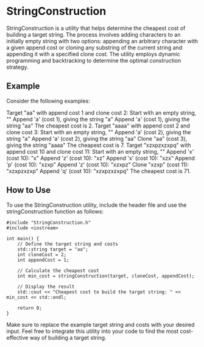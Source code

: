 # StringConstruction

StringConstruction is a utility that helps determine the cheapest cost of building a target string. The process involves adding characters to an initially empty string with two options: appending an arbitrary character with a given append cost or cloning any substring of the current string and appending it with a specified clone cost. The utility employs dynamic programming and backtracking to determine the optimal construction strategy.

## Example

Consider the following examples:

Target "aa" with append cost 1 and clone cost 2:
Start with an empty string, ""
Append 'a' (cost 1), giving the string "a"
Append 'a' (cost 1), giving the string "aa"
The cheapest cost is 2.
Target "aaaa" with append cost 2 and clone cost 3:
Start with an empty string, ""
Append 'a' (cost 2), giving the string "a"
Append 'a' (cost 2), giving the string "aa"
Clone "aa" (cost 3), giving the string "aaaa"
The cheapest cost is 7.
Target "xzxpzxzxpq" with append cost 10 and clone cost 11:
Start with an empty string, ""
Append 'x' (cost 10): "x"
Append 'z' (cost 10): "xz"
Append 'x' (cost 10): "xzx"
Append 'p' (cost 10): "xzxp"
Append 'z' (cost 10): "xzxpz"
Clone "xzxp" (cost 11): "xzxpzxzxp"
Append 'q' (cost 10): "xzxpzxzxpq"
The cheapest cost is 71.

## How to Use

To use the StringConstruction utility, include the header file and use the stringConstruction function as follows:

    #include "StringConstruction.h"
    #include <iostream>
    
    int main() {
        // Define the target string and costs
        std::string target = "aa";
        int cloneCost = 2;
        int appendCost = 1;
    
        // Calculate the cheapest cost
        int min_cost = stringConstruction(target, cloneCost, appendCost);
    
        // Display the result
        std::cout << "Cheapest cost to build the target string: " << min_cost << std::endl;
    
        return 0;
    }
  
Make sure to replace the example target string and costs with your desired input. Feel free to integrate this utility into your code to find the most cost-effective way of building a target string.
